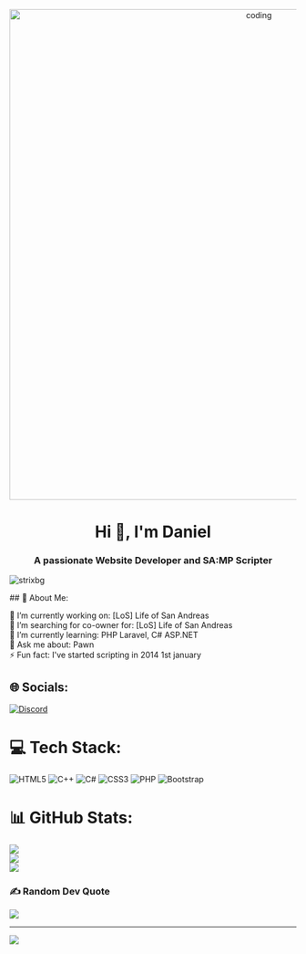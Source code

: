 <p align="center"> <img src="https://www.lambdatest.com/resources/images/news24.gif" width="860px" alt="coding">
</p>

<h1 align="center">Hi 👋, I'm Daniel</h1>
<h3 align="center">A passionate Website Developer and SA:MP Scripter</h3>

<p align="left"> <img src="https://komarev.com/ghpvc/?username=strixbg&label=Profile%20views&color=0e75b6&style=flat" alt="strixbg" /> </p>
## 💫 About Me:

🔭 I’m currently working on: [LoS] Life of San Andreas<br>🤝 I’m searching for co-owner for: [LoS] Life of San Andreas<br>🌱 I’m currently learning: PHP Laravel, C# ASP.NET<br>💬 Ask me about: Pawn<br>⚡ Fun fact: I've started scripting in 2014 1st january


## 🌐 Socials:

[![Discord](https://img.shields.io/badge/Discord-%237289DA.svg?logo=discord&logoColor=white)](https://discord.gg/didkoandreevofficial#5949) 

# 💻 Tech Stack:

![HTML5](https://img.shields.io/badge/html5-%23E34F26.svg?style=for-the-badge&logo=html5&logoColor=white) ![C++](https://img.shields.io/badge/c++-%2300599C.svg?style=for-the-badge&logo=c%2B%2B&logoColor=white) ![C#](https://img.shields.io/badge/c%23-%23239120.svg?style=for-the-badge&logo=c-sharp&logoColor=white) ![CSS3](https://img.shields.io/badge/css3-%231572B6.svg?style=for-the-badge&logo=css3&logoColor=white) ![PHP](https://img.shields.io/badge/php-%23777BB4.svg?style=for-the-badge&logo=php&logoColor=white) ![Bootstrap](https://img.shields.io/badge/bootstrap-%23563D7C.svg?style=for-the-badge&logo=bootstrap&logoColor=white)
# 📊 GitHub Stats:

![](https://github-readme-stats.vercel.app/api?username=STRIXBG&theme=dark&hide_border=false&include_all_commits=false&count_private=false)<br/>
![](https://github-readme-streak-stats.herokuapp.com/?user=STRIXBG&theme=dark&hide_border=false)<br/>
![](https://github-readme-stats.vercel.app/api/top-langs/?username=STRIXBG&theme=dark&hide_border=false&include_all_commits=false&count_private=false&layout=compact)

### ✍️ Random Dev Quote

![](https://quotes-github-readme.vercel.app/api?type=horizontal&theme=tokyonight)

---
[![](https://visitcount.itsvg.in/api?id=STRIXBG&icon=5&color=1)](https://visitcount.itsvg.in)

<!-- Proudly created with GPRM ( https://gprm.itsvg.in ) -->
